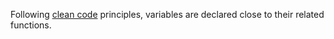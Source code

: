 Following [clean code](https://blog.cleancoder.com/) principles, variables are declared close to their related
functions.
